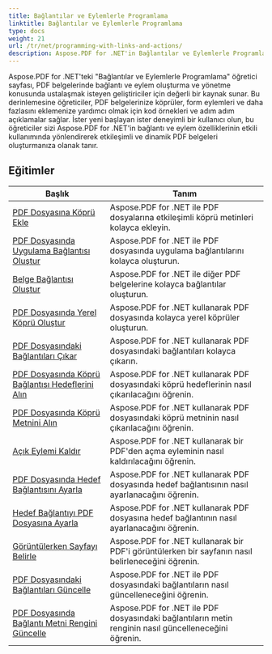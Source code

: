 ```yaml
---
title: Bağlantılar ve Eylemlerle Programlama
linktitle: Bağlantılar ve Eylemlerle Programlama
type: docs
weight: 21
url: /tr/net/programming-with-links-and-actions/
description: Aspose.PDF for .NET'in Bağlantılar ve Eylemlerle Programlama eğitimleri, PDF belgelerinde etkileşimli bağlantılar oluşturma ve yönetme konusunda ustalaşmak için kapsamlı bir kaynaktır.
---
```

Aspose.PDF for .NET'teki "Bağlantılar ve Eylemlerle Programlama" öğretici sayfası, PDF belgelerinde bağlantı ve eylem oluşturma ve yönetme konusunda ustalaşmak isteyen geliştiriciler için değerli bir kaynak sunar. Bu derinlemesine öğreticiler, PDF belgelerinize köprüler, form eylemleri ve daha fazlasını eklemenize yardımcı olmak için kod örnekleri ve adım adım açıklamalar sağlar. İster yeni başlayan ister deneyimli bir kullanıcı olun, bu öğreticiler sizi Aspose.PDF for .NET'in bağlantı ve eylem özelliklerinin etkili kullanımında yönlendirerek etkileşimli ve dinamik PDF belgeleri oluşturmanıza olanak tanır.

## Eğitimler
| Başlık | Tanım |
| --- | --- | 
| [PDF Dosyasına Köprü Ekle](./add-hyperlink/) | Aspose.PDF for .NET ile PDF dosyalarına etkileşimli köprü metinleri kolayca ekleyin. |  
| [PDF Dosyasında Uygulama Bağlantısı Oluştur](./create-application-link/) | Aspose.PDF for .NET ile PDF dosyasında uygulama bağlantılarını kolayca oluşturun. |  
| [Belge Bağlantısı Oluştur](./create-document-link/) | Aspose.PDF for .NET ile diğer PDF belgelerine kolayca bağlantılar oluşturun. |  
| [PDF Dosyasında Yerel Köprü Oluştur](./create-local-hyperlink/) | Aspose.PDF for .NET kullanarak PDF dosyasında kolayca yerel köprüler oluşturun. |  
| [PDF Dosyasındaki Bağlantıları Çıkar](./extract-links/) | Aspose.PDF for .NET kullanarak PDF dosyasındaki bağlantıları kolayca çıkarın. |  
| [PDF Dosyasında Köprü Bağlantısı Hedeflerini Alın](./get-hyperlink-destinations/) | Aspose.PDF for .NET kullanarak PDF dosyasındaki köprü hedeflerinin nasıl çıkarılacağını öğrenin. |  
| [PDF Dosyasında Köprü Metnini Alın](./get-hyperlink-text/) | Aspose.PDF for .NET kullanarak PDF dosyasındaki köprü metninin nasıl çıkarılacağını öğrenin. |  
| [Açık Eylemi Kaldır](./remove-open-action/) | Aspose.PDF for .NET kullanarak bir PDF'den açma eyleminin nasıl kaldırılacağını öğrenin. |  
| [PDF Dosyasında Hedef Bağlantısını Ayarla](./set-destination-link/) | Aspose.PDF for .NET kullanarak PDF dosyasında hedef bağlantısının nasıl ayarlanacağını öğrenin. |  
| [Hedef Bağlantıyı PDF Dosyasına Ayarla](./set-target-link/) | Aspose.PDF for .NET kullanarak PDF dosyasına hedef bağlantının nasıl ayarlanacağını öğrenin. |  
| [Görüntülerken Sayfayı Belirle](./specify-page-when-viewing/) | Aspose.PDF for .NET kullanarak bir PDF'i görüntülerken bir sayfanın nasıl belirleneceğini öğrenin. |  
| [PDF Dosyasındaki Bağlantıları Güncelle](./update-links/) | Aspose.PDF for .NET ile PDF dosyasındaki bağlantıların nasıl güncelleneceğini öğrenin. |  
| [PDF Dosyasında Bağlantı Metni Rengini Güncelle](./update-link-text-color/) | Aspose.PDF for .NET ile PDF dosyasındaki bağlantıların metin renginin nasıl güncelleneceğini öğrenin. |  